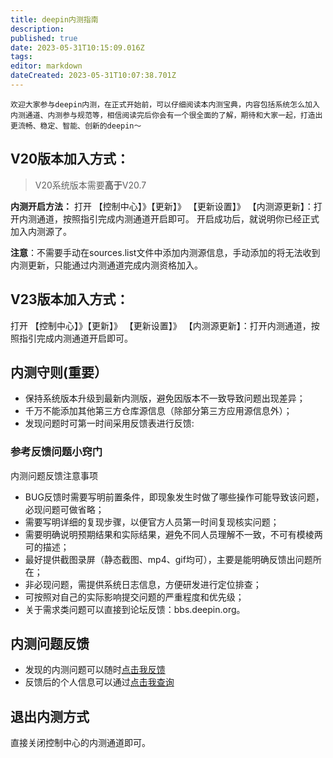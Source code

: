 ```yaml
---
title: deepin内测指南
description: 
published: true
date: 2023-05-31T10:15:09.016Z
tags: 
editor: markdown
dateCreated: 2023-05-31T10:07:38.701Z
---
```



	欢迎大家参与deepin内测，在正式开始前，可以仔细阅读本内测宝典，内容包括系统怎么加入内测通道、内测参与规范等，相信阅读完后你会有一个很全面的了解，期待和大家一起，打造出更流畅、稳定、智能、创新的deepin～

## V20版本加入方式：
> V20系统版本需要**高于**V20.7

**内测开启方法：**
打开 【控制中心】》【更新】》 【更新设置】》 【内测源更新】：打开内测通道，按照指引完成内测通道开启即可。
开启成功后，就说明你已经正式加入内测源了。

**注意**：不需要手动在sources.list文件中添加内测源信息，手动添加的将无法收到内测更新，只能通过内测通道完成内测资格加入。
## V23版本加入方式：
打开 【控制中心】》【更新】》 【更新设置】》 【内测源更新】：打开内测通道，按照指引完成内测通道开启即可。
## 内测守则(重要）
- 保持系统版本升级到最新内测版，避免因版本不一致导致问题出现差异；
- 千万不能添加其他第三方仓库源信息（除部分第三方应用源信息外）；
- 发现问题时可第一时间采用反馈表进行反馈:

### 参考反馈问题小窍门
内测问题反馈注意事项
- BUG反馈时需要写明前置条件，即现象发生时做了哪些操作可能导致该问题，必现问题可做省略；
- 需要写明详细的复现步骤，以便官方人员第一时间复现核实问题；
- 需要明确说明预期结果和实际结果，避免不同人员理解不一致，不可有模棱两可的描述；
- 最好提供截图录屏（静态截图、mp4、gif均可），主要是能明确反馈出问题所在；
- 非必现问题，需提供系统日志信息，方便研发进行定位排查；
- 可按照对自己的实际影响提交问题的严重程度和优先级；
- 关于需求类问题可以直接到论坛反馈：bbs.deepin.org。

## 内测问题反馈
- 发现的内测问题可以随时[点击我反馈](https://cooperation.uniontech.com:443/form/0e6ac124e47347a8bad3d2a9d538075d)
- 反馈后的个人信息可以通过[点击我查询](https://cooperation.uniontech.com/public/query/62e393406a2fe2750411052e)
## 退出内测方式
直接关闭控制中心的内测通道即可。